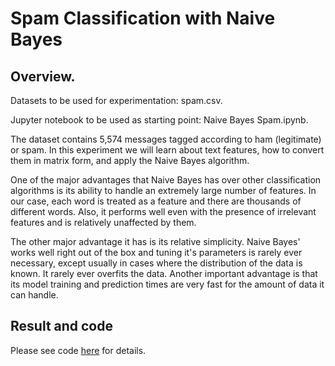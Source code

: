 # Spam Classification with Naive Bayes 
## Overview. 


Datasets to be used for experimentation: spam.csv. 

Jupyter notebook to be used as starting point: Naive Bayes Spam.ipynb. 

The dataset contains 5,574 messages tagged according to ham (legitimate) or spam. In this experiment we will learn about text features, how to convert them in matrix
form, and apply the Naive Bayes algorithm.

One of the major advantages that Naive Bayes has over other classification algorithms is its ability to handle an extremely large number of features. In our case, each word is treated as a feature and there are thousands of different words. 
Also, it performs well even with the presence of irrelevant features and is relatively unaffected by them.

The other major advantage it has is its relative simplicity. 
Naive Bayes' works well right out of the box and tuning it's parameters is rarely ever necessary, except usually in cases where the distribution of the data is known.
It rarely ever overfits the data.
Another important advantage is that its model training and prediction times are very fast for the amount of data it can handle.

## Result and code

Please see code [here](https://github.com/mingge612/spam-classif/blob/main/Naive%20Bayes%20Spam.ipynb) for details.
